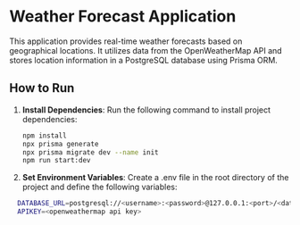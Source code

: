# Weather Forecast Application

This application provides real-time weather forecasts based on geographical locations. It utilizes data from the OpenWeatherMap API and stores location information in a PostgreSQL database using Prisma ORM.

## How to Run

1. **Install Dependencies**: Run the following command to install project dependencies:

   ```bash
   npm install
   npx prisma generate
   npx prisma migrate dev --name init
   npm run start:dev

2. **Set Environment Variables**: Create a .env file in the root directory of the project and define the following variables:

 ```bash
   DATABASE_URL=postgresql://<username>:<password>@127.0.0.1:<port>/<database_name>
   APIKEY=<openweathermap api key>
   

